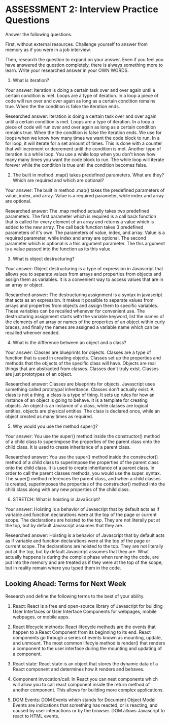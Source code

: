 # ASSESSMENT 2: Interview Practice Questions

Answer the following questions.

First, without external resources. Challenge yourself to answer from memory as if you were in a job interview.

Then, research the question to expand on your answer. Even if you feel you have answered the question completely, there is always something more to learn. Write your researched answer in your OWN WORDS.

1. What is iteration?

  Your answer: Iteration is doing a certain task over and over again until a certain condition is met. Loops are a type of iteration. In a loop a piece of code will run over and over again as long as a certain condition remains true. When the the condition is false the iteration ends.

  Researched answer: Iteration is doing a certain task over and over again until a certain condition is met. Loops are a type of iteration. In a loop a piece of code will run over and over again as long as a certain condition remains true. When the the condition is false the iteration ends. We use for loops when we know how many times we want the code block to run. In a for loop, it will iterate for a set amount of times. This is done with a counter that will increment or decrement until the condition is met. Another type of iteration is a while loop. You use a while loop when you don't know how many many times you want the code block to run. The while loop will iterate forever while the condition is true until the condition becomes false.



2. The built in method .map() takes predefined parameters. What are they? Which are required and which are optional?

  Your answer: The built in method .map() takes the predefined parameters of value, index, and array. Value is a required parameter, while index and array are optional.

  Researched answer: The .map method actually takes two predefined parameters. The first parameter which is required is a call back function that is called for every element of an array and returns a value which is added to the new array. The call back function takes 3 predefined parameters of it's own. The parameters of value, index, and array. Value is a required parameter, while index and array are optional. The second parameter which is optional is a this argument parameter. The this argument is a value passed into the function as its this value.



3. What is object destructuring?

  Your answer: Object destructuring is a type of expression in Javascript that allows you to separate values from arrays and properties from objects and assign them as variables. It is a convenient way to access values that are in an array or object.

  Researched answer: The destructuring assignment is a syntax in javascript that acts as an expression. It makes it possible to separate values from arrays and properties from objects and assign them to specific variables. These variables can be recalled whenever for convenient use. The destructuring assignment starts with the variable keyword, list the names of the elements of an array or names of the properties of an object within curly braces, and finally the names are assigned a variable name which can be recalled whenver needed.



4. What is the difference between an object and a class?

  Your answer: Classes are blueprints for objects. Classes are a type of function that is used in creating objects. Classes set up the properties and methods that the objects of the specific class will have. Objects are real things that are abstracted from classes. Classes don't truly exist. Classes are just prototypes of an object.

  Researched answer: Classes are blueprints for objects. Javascript uses something called prototypal inheritance. Classes don't actually exist. A class is not a thing, a class is a type of thing. It sets up rules for how an instance of an object is going to behave. It is a template for creating objects. An object is an instance of a class, while classes are logical entities, objects are physical entities. The class is declared once, while an object created as many times as required.



5. Why would you use the method super()?

  Your answer: You use the super() method inside the constructor() method of a child class to superimpose the properties of the parent class onto the child class. It is used to create inheritance of a parent class.

  Researched answer: You use the super() method inside the constructor() method of a child class to superimpose the properties of the parent class onto the child class. It is used to create inheritance of a parent class. In order to call the parent classes methods, you would use the super.<methodName>  syntax. The super() method references the parent class, and when a child classes is created, superimposes the properties of the constructor() method into the child class along with any new properties of the child class.



6. STRETCH: What is hoisting in JavaScript?

  Your answer: Hoisting is a behavior of Javascript that by default acts as if variable and function declarations were at the top of the page or current scope. The declarations are hoisted to the top. They are not literally put at the top, but by default Javascript assumes that they are.

  Researched answer: Hoisting is a behavior of Javascript that by default acts as if variable and function declarations were at the top of the page or current scope. The declarations are hoisted to the top. They are not literally put at the top, but by default Javascript assumes that they are. What actually happens is during the compile phase when running the code, are put into the memory and are treated as if they were at the top of the scope, but in reality remain where you typed them in the code.



## Looking Ahead: Terms for Next Week

Research and define the following terms to the best of your ability.

1. React: React is a free and open-source library of Javascript for building User Interfaces or User Interface Components for webpages, mobile webpages, or mobile apps.

2. React lifecycle methods: React lifecycle methods are the events that happen to a React Component from its beginning to its end. React components go through a series of events known as mounting, update, and unmount. The most common lifecyle method is render() that renders a component to the user interface during the mounting and updating of a component.

3. React state: React state is an object that stores the dynamic data of a React component and determines how it renders and behaves.

4. Component invocation/call: In React you can nest components which will allow you to call react component inside the return method of another component. This allows for building more complex applications.

5. DOM Events: DOM Events which stands for Document Object Model Events are indications that something has reacted, or is reacting, and caused by user interactions or by the browser. DOM allows Javascript to react to HTML events.
